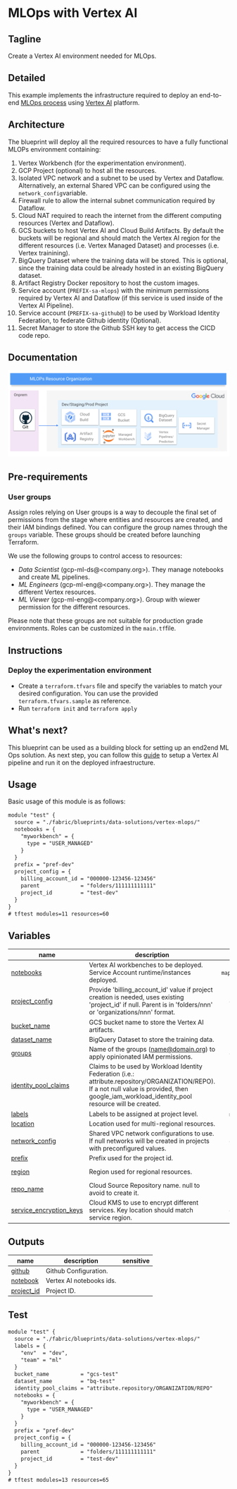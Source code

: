 # MLOps with Vertex AI

## Tagline

Create a Vertex AI environment needed for MLOps.

## Detailed

This example implements the infrastructure required to deploy an end-to-end [MLOps process](https://services.google.com/fh/files/misc/practitioners_guide_to_mlops_whitepaper.pdf) using [Vertex AI](https://cloud.google.com/vertex-ai) platform.

## Architecture

The blueprint will deploy all the required resources to have a fully functional MLOPs environment containing:

1. Vertex Workbench (for the experimentation environment).
1. GCP Project (optional) to host all the resources.
1. Isolated VPC network and a subnet to be used by Vertex and Dataflow. Alternatively, an external Shared VPC can be configured using the `network_config`variable.
1. Firewall rule to allow the internal subnet communication required by Dataflow.
1. Cloud NAT required to reach the internet from the different computing resources (Vertex and Dataflow).
1. GCS buckets to host Vertex AI and Cloud Build Artifacts. By default the buckets will be regional and should match the Vertex AI region for the different resources (i.e. Vertex Managed Dataset) and processes (i.e. Vertex trainining).
1. BigQuery Dataset where the training data will be stored. This is optional, since the training data could be already hosted in an existing BigQuery dataset.
1. Artifact Registry Docker repository to host the custom images.
1. Service account (`PREFIX-sa-mlops`) with the minimum permissions required by Vertex AI and Dataflow (if this service is used inside of the Vertex AI Pipeline).
1. Service account (`PREFIX-sa-github@`) to be used by Workload Identity Federation, to federate Github identity (Optional).
1. Secret Manager to store the Github SSH key to get access the CICD code repo.

## Documentation

![MLOps project description](./images/mlops_projects.png "MLOps project description")

## Pre-requirements

### User groups

Assign roles relying on User groups is a way to decouple the final set of permissions from the stage where entities and resources are created, and their IAM bindings defined. You can configure the group names through the `groups` variable. These groups should be created before launching Terraform.

We use the following groups to control access to resources:

- *Data Scientist* (gcp-ml-ds@<company.org>). They manage notebooks and create ML pipelines.
- *ML Engineers* (gcp-ml-eng@<company.org>). They manage the different Vertex resources.
- *ML Viewer* (gcp-ml-eng@<company.org>). Group with wiewer permission for the different resources.

Please note that these groups are not suitable for production grade environments. Roles can be customized in the `main.tf`file.

## Instructions

### Deploy the experimentation environment

- Create a `terraform.tfvars` file and specify the variables to match your desired configuration. You can use the provided `terraform.tfvars.sample`  as reference.
- Run `terraform init` and `terraform apply`

## What's next?

This blueprint can be used as a building block for setting up an end2end ML Ops solution. As next step, you can follow this [guide](https://cloud.google.com/architecture/architecture-for-mlops-using-tfx-kubeflow-pipelines-and-cloud-build) to setup a Vertex AI pipeline and run it on the deployed infraestructure.

## Usage

Basic usage of this module is as follows:

```hcl
module "test" {
  source = "./fabric/blueprints/data-solutions/vertex-mlops/"
  notebooks = {
    "myworkbench" = {
      type = "USER_MANAGED"
    }
  }
  prefix = "pref-dev"
  project_config = {
    billing_account_id = "000000-123456-123456"
    parent             = "folders/111111111111"
    project_id         = "test-dev"
  }
}
# tftest modules=11 resources=60
```
<!-- BEGIN TFDOC -->

## Variables

| name | description | type | required | default |
|---|---|:---:|:---:|:---:|
| [notebooks](variables.tf#L69) | Vertex AI workbenches to be deployed. Service Account runtime/instances deployed. | <code title="map&#40;object&#40;&#123;&#10;  type             &#61; string&#10;  machine_type     &#61; optional&#40;string, &#34;n1-standard-4&#34;&#41;&#10;  internal_ip_only &#61; optional&#40;bool, true&#41;&#10;  idle_shutdown    &#61; optional&#40;bool, false&#41;&#10;  owner            &#61; optional&#40;string&#41;&#10;&#125;&#41;&#41;">map&#40;object&#40;&#123;&#8230;&#125;&#41;&#41;</code> | ✓ |  |
| [project_config](variables.tf#L96) | Provide 'billing_account_id' value if project creation is needed, uses existing 'project_id' if null. Parent is in 'folders/nnn' or 'organizations/nnn' format. | <code title="object&#40;&#123;&#10;  billing_account_id &#61; optional&#40;string&#41;&#10;  parent             &#61; optional&#40;string&#41;&#10;  project_id         &#61; string&#10;&#125;&#41;">object&#40;&#123;&#8230;&#125;&#41;</code> | ✓ |  |
| [bucket_name](variables.tf#L18) | GCS bucket name to store the Vertex AI artifacts. | <code>string</code> |  | <code>null</code> |
| [dataset_name](variables.tf#L24) | BigQuery Dataset to store the training data. | <code>string</code> |  | <code>null</code> |
| [groups](variables.tf#L30) | Name of the groups (name@domain.org) to apply opinionated IAM permissions. | <code title="object&#40;&#123;&#10;  gcp-ml-ds     &#61; optional&#40;string&#41;&#10;  gcp-ml-eng    &#61; optional&#40;string&#41;&#10;  gcp-ml-viewer &#61; optional&#40;string&#41;&#10;&#125;&#41;">object&#40;&#123;&#8230;&#125;&#41;</code> |  | <code>&#123;&#125;</code> |
| [identity_pool_claims](variables.tf#L41) | Claims to be used by Workload Identity Federation (i.e.: attribute.repository/ORGANIZATION/REPO). If a not null value is provided, then google_iam_workload_identity_pool resource will be created. | <code>string</code> |  | <code>null</code> |
| [labels](variables.tf#L47) | Labels to be assigned at project level. | <code>map&#40;string&#41;</code> |  | <code>&#123;&#125;</code> |
| [location](variables.tf#L53) | Location used for multi-regional resources. | <code>string</code> |  | <code>&#34;eu&#34;</code> |
| [network_config](variables.tf#L59) | Shared VPC network configurations to use. If null networks will be created in projects with preconfigured values. | <code title="object&#40;&#123;&#10;  host_project      &#61; string&#10;  network_self_link &#61; string&#10;  subnet_self_link  &#61; string&#10;&#125;&#41;">object&#40;&#123;&#8230;&#125;&#41;</code> |  | <code>null</code> |
| [prefix](variables.tf#L90) | Prefix used for the project id. | <code>string</code> |  | <code>null</code> |
| [region](variables.tf#L110) | Region used for regional resources. | <code>string</code> |  | <code>&#34;europe-west4&#34;</code> |
| [repo_name](variables.tf#L116) | Cloud Source Repository name. null to avoid to create it. | <code>string</code> |  | <code>null</code> |
| [service_encryption_keys](variables.tf#L122) | Cloud KMS to use to encrypt different services. Key location should match service region. | <code title="object&#40;&#123;&#10;  aiplatform    &#61; optional&#40;string&#41;&#10;  bq            &#61; optional&#40;string&#41;&#10;  notebooks     &#61; optional&#40;string&#41;&#10;  secretmanager &#61; optional&#40;string&#41;&#10;  storage       &#61; optional&#40;string&#41;&#10;&#125;&#41;">object&#40;&#123;&#8230;&#125;&#41;</code> |  | <code>&#123;&#125;</code> |

## Outputs

| name | description | sensitive |
|---|---|:---:|
| [github](outputs.tf#L30) | Github Configuration. |  |
| [notebook](outputs.tf#L35) | Vertex AI notebooks ids. |  |
| [project_id](outputs.tf#L43) | Project ID. |  |

<!-- END TFDOC -->
## Test

```hcl
module "test" {
  source = "./fabric/blueprints/data-solutions/vertex-mlops/"
  labels = {
    "env"  = "dev",
    "team" = "ml"
  }
  bucket_name          = "gcs-test"
  dataset_name         = "bq-test"
  identity_pool_claims = "attribute.repository/ORGANIZATION/REPO"
  notebooks = {
    "myworkbench" = {
      type = "USER_MANAGED"
    }
  }
  prefix = "pref-dev"
  project_config = {
    billing_account_id = "000000-123456-123456"
    parent             = "folders/111111111111"
    project_id         = "test-dev"
  }
}
# tftest modules=13 resources=65
```

